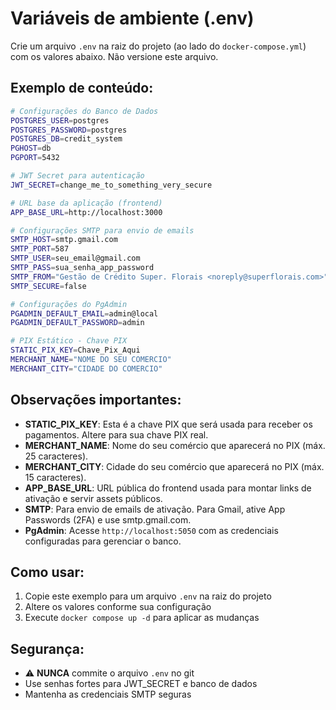 # Variáveis de ambiente (.env)

Crie um arquivo `.env` na raiz do projeto (ao lado do `docker-compose.yml`) com os valores abaixo. Não versione este arquivo.

## Exemplo de conteúdo:

```bash
# Configurações do Banco de Dados
POSTGRES_USER=postgres
POSTGRES_PASSWORD=postgres
POSTGRES_DB=credit_system
PGHOST=db
PGPORT=5432

# JWT Secret para autenticação
JWT_SECRET=change_me_to_something_very_secure

# URL base da aplicação (frontend)
APP_BASE_URL=http://localhost:3000

# Configurações SMTP para envio de emails
SMTP_HOST=smtp.gmail.com
SMTP_PORT=587
SMTP_USER=seu_email@gmail.com
SMTP_PASS=sua_senha_app_password
SMTP_FROM="Gestão de Crédito Super. Florais <noreply@superflorais.com>"
SMTP_SECURE=false

# Configurações do PgAdmin
PGADMIN_DEFAULT_EMAIL=admin@local
PGADMIN_DEFAULT_PASSWORD=admin

# PIX Estático - Chave PIX
STATIC_PIX_KEY=Chave_Pix_Aqui
MERCHANT_NAME="NOME DO SEU COMERCIO"
MERCHANT_CITY="CIDADE DO COMERCIO"
```

## Observações importantes:

- **STATIC_PIX_KEY**: Esta é a chave PIX que será usada para receber os pagamentos. Altere para sua chave PIX real.
- **MERCHANT_NAME**: Nome do seu comércio que aparecerá no PIX (máx. 25 caracteres).
- **MERCHANT_CITY**: Cidade do seu comércio que aparecerá no PIX (máx. 15 caracteres).
- **APP_BASE_URL**: URL pública do frontend usada para montar links de ativação e servir assets públicos.
- **SMTP**: Para envio de emails de ativação. Para Gmail, ative App Passwords (2FA) e use smtp.gmail.com.
- **PgAdmin**: Acesse `http://localhost:5050` com as credenciais configuradas para gerenciar o banco.

## Como usar:

1. Copie este exemplo para um arquivo `.env` na raiz do projeto
2. Altere os valores conforme sua configuração
3. Execute `docker compose up -d` para aplicar as mudanças

## Segurança:

- ⚠️ **NUNCA** commite o arquivo `.env` no git
- Use senhas fortes para JWT_SECRET e banco de dados
- Mantenha as credenciais SMTP seguras

